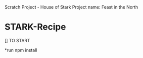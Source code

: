 Scratch Project - House of Stark
Project name: Feast in the North
# STARK-Recipe

[] TO START 

*run npm install